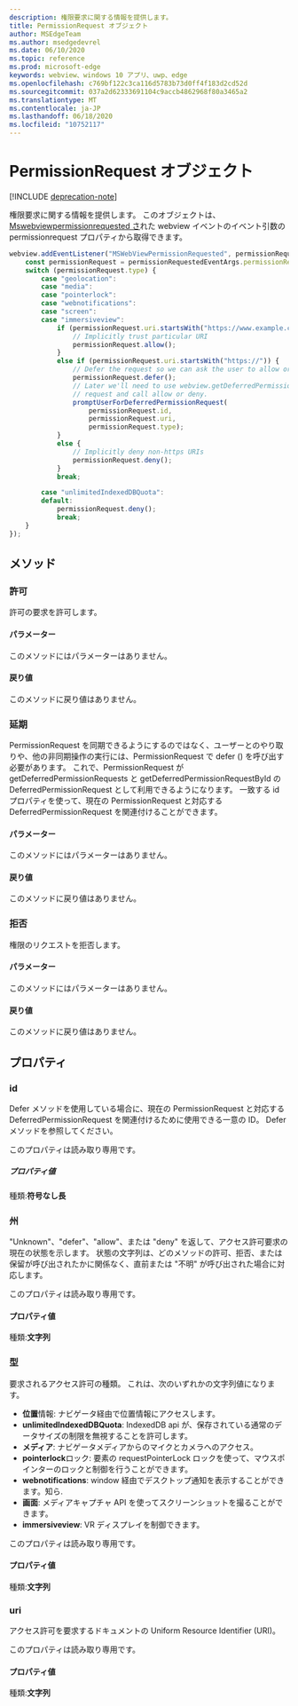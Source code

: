 ```yaml
---
description: 権限要求に関する情報を提供します。
title: PermissionRequest オブジェクト
author: MSEdgeTeam
ms.author: msedgedevrel
ms.date: 06/10/2020
ms.topic: reference
ms.prod: microsoft-edge
keywords: webview、windows 10 アプリ、uwp、edge
ms.openlocfilehash: c769bf122c3ca116d5783b73d0ff4f183d2cd52d
ms.sourcegitcommit: 037a2d62333691104c9accb4862968f80a3465a2
ms.translationtype: MT
ms.contentlocale: ja-JP
ms.lasthandoff: 06/18/2020
ms.locfileid: "10752117"
---
```

# PermissionRequest オブジェクト  

[!INCLUDE [deprecation-note](../includes/deprecation-note.md)]  

権限要求に関する情報を提供します。 このオブジェクトは、 [Mswebviewpermissionrequested さ](../webview.md#mswebviewpermissionrequested)れた webview イベントのイベント引数の permissionrequest プロパティから取得できます。  

```javascript
webview.addEventListener("MSWebViewPermissionRequested", permissionRequestedEventArgs => {
    const permissionRequest = permissionRequestedEventArgs.permissionRequest;
    switch (permissionRequest.type) {
        case "geolocation":
        case "media":
        case "pointerlock":
        case "webnotifications":
        case "screen":
        case "immersiveview":
            if (permissionRequest.uri.startsWith("https://www.example.com/")) {
                // Implicitly trust particular URI
                permissionRequest.allow();
            }
            else if (permissionRequest.uri.startsWith("https://")) {
                // Defer the request so we can ask the user to allow or deny the request
                permissionRequest.defer();
                // Later we'll need to use webview.getDeferredPermissionRequestById for this
                // request and call allow or deny.
                promptUserForDeferredPermissionRequest(
                    permissionRequest.id,
                    permissionRequest.uri,
                    permissionRequest.type);
            }
            else {
                // Implicitly deny non-https URIs
                permissionRequest.deny();
            }
            break;

        case "unlimitedIndexedDBQuota":
        default:
            permissionRequest.deny();
            break;
    }
});
```  

## メソッド  

### 許可  

許可の要求を許可します。  

#### パラメーター  

このメソッドにはパラメーターはありません。  

#### 戻り値  

このメソッドに戻り値はありません。  

### 延期  

PermissionRequest を同期できるようにするのではなく、ユーザーとのやり取りや、他の非同期操作の実行には、PermissionRequest で defer () を呼び出す必要があります。  これで、PermissionRequest が getDeferredPermissionRequests と getDeferredPermissionRequestById の DeferredPermissionRequest として利用できるようになります。  一致する id プロパティを使って、現在の PermissionRequest と対応する DeferredPermissionRequest を関連付けることができます。  

#### パラメーター  

このメソッドにはパラメーターはありません。  

#### 戻り値  

このメソッドに戻り値はありません。  

### 拒否  

権限のリクエストを拒否します。  

#### パラメーター  

このメソッドにはパラメーターはありません。  

#### 戻り値  

このメソッドに戻り値はありません。  

## プロパティ  

### id  

Defer メソッドを使用している場合に、現在の PermissionRequest と対応する DeferredPermissionRequest を関連付けるために使用できる一意の ID。  Defer メソッドを参照してください。  

このプロパティは読み取り専用です。  

##### プロパティ値  

種類:**符号なし長**  

### 州  

"Unknown"、"defer"、"allow"、または "deny" を返して、アクセス許可要求の現在の状態を示します。  状態の文字列は、どのメソッドの許可、拒否、または保留が呼び出されたかに関係なく、直前または "不明" が呼び出された場合に対応します。  

このプロパティは読み取り専用です。  

#### プロパティ値  

種類:**文字列**  

### 型  

要求されるアクセス許可の種類。 これは、次のいずれかの文字列値になります。  

*   **位置**情報: ナビゲータ経由で位置情報にアクセスします。  
*   **unlimitedIndexedDBQuota**: IndexedDB api が、保存されている通常のデータサイズの制限を無視することを許可します。  
*   **メディア**: ナビゲータメディアからのマイクとカメラへのアクセス。  
*   **pointerlock**ロック: 要素の requestPointerLock ロックを使って、マウスポインターのロックと制御を行うことができます。  
*   **webnotifications**: window 経由でデスクトップ通知を表示することができます。知ら.  
*   **画面**: メディアキャプチャ API を使ってスクリーンショットを撮ることができます。  
*   **immersiveview**: VR ディスプレイを制御できます。  

このプロパティは読み取り専用です。  

#### プロパティ値  

種類:**文字列**  

### uri  

アクセス許可を要求するドキュメントの Uniform Resource Identifier (URI)。  

このプロパティは読み取り専用です。  

#### プロパティ値  

種類:**文字列**  
